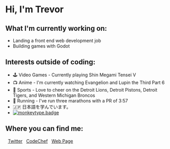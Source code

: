 # Hi, I'm Trevor

## What I'm currently working on:
- Landing a front end web development job
- Building games with Godot

## Interests outside of coding:
- 🕹️ Video Games - Currently playing Shin Megami Tensei V
- 📺 Anime - I'm currently watching Evangelion and Lupin the Third Part 6
- 🏈 Sports - Love to cheer on the Detroit Lions, Detroit Pistons, Detroit Tigers, and Western Michigan Broncos
- 👟 Running - I've run three marathons with a PR of 3:57
- 🇯🇵 日本語を学んでいます。
- [![monkeytype.badge]](https://monkeytype.com/)

## Where you can find me:
&nbsp;&nbsp;<a href="https://twitter.com/TrevorABruner">Twitter</a>
&nbsp;&nbsp;<a href="https://www.codechef.com/users/brunertre">CodeChef</a>
&nbsp;&nbsp;<a href="https://tbruner.github.io">Web Page</a>

[monkeytype.badge]: https://img.shields.io/endpoint?style=flat&url=https%3A%2F%2Fmonkeytype-badge-vhd5lan7mmhz.runkit.sh%3Fmessage%3D75wpm%26label%3Dmonkeytype%26logoVariant%3Done
